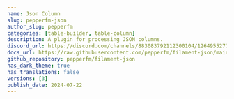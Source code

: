 ```yaml
---
name: Json Column
slug: pepperfm-json
author_slug: pepperfm
categories: [table-builder, table-column]
description: A plugin for processing JSON columns.
discord_url: https://discord.com/channels/883083792112300104/1264955277401391164
docs_url: https://raw.githubusercontent.com/pepperfm/filament-json/main/README.md
github_repository: pepperfm/filament-json
has_dark_theme: true
has_translations: false
versions: [3]
publish_date: 2024-07-22
---
```

